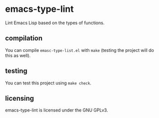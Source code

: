 # emacs-type-lint

Lint Emacs Lisp based on the types of functions.

## compilation

You can compile `emasc-type-list.el` with `make`
(testing the project will do this as well).

## testing

You can test this project using `make check`.

## licensing

emacs-type-lint is licensed under the GNU GPLv3.
